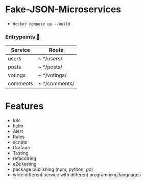 # Fake-JSON-Microservices

- `docker compose up --build`

### Entrypoints 🔗

| Service  | Route         |
| -------- | ------------- |
| users    | ~ ^/users/    |
| posts    | ~ ^/posts/    |
| votings  | ~ ^/votings/  |
| comments | ~ ^/comments/ |

# Features

-   k8s
-   helm
-   Alert
-   Rules
-   scripts
-   Grafana
-   Testing
-   refacotring
-   e2e testing
-   package publishing (npm, python, go)
-   write different service with different programming languages